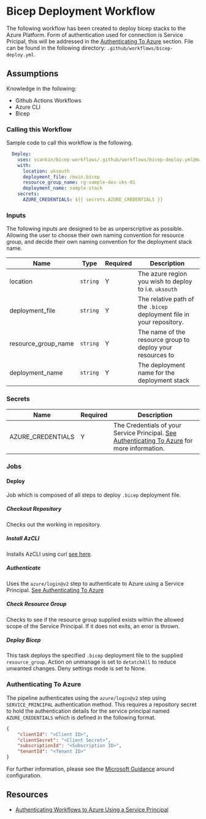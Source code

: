 # Bicep Deployment Workflow
The following workflow has been created to deploy bicep stacks to the Azure Platform. Form of authentication used for connection is Service Pricipal, this will be addressed in the [Authenticating To Azure](#authenticating-to-azure) section. File can be found in the following directory: `.github/workflows/bicep-deploy.yml`.

## Assumptions
Knowledge in the following:
- Github Actions Workflows
- Azure CLI
- Bicep

### Calling this Workflow
Sample code to call this workflow is the following.
```YAML
  Deploy:
    uses: scankin/bicep-workflows/.github/workflows/bicep-deploy.yml@main
    with:
      location: uksouth
      deployment_file: /main.bicep
      resource_group_name: rg-sample-dev-uks-01
      deployment_name: sample-stack
    secrets:
      AZURE_CREDENTIALS: ${{ secrets.AZURE_CREDENTIALS }}
```

### Inputs
The following inputs are designed to be as unperscriptive as possible. Allowing the user to choose their own naming convention for resource group, and decide their own naming convention for the deployment stack name.

| Name | Type | Required | Description | 
| ---- | ---- | ---------| ----------- |
| location | `string` | Y | The azure region you  wish to deploy to i.e. `uksouth` |
| deployment_file | `string` | Y |The relative path of the `.bicep` deployment file in your repository. |
| resource_group_name | `string` | Y | The name of the resource group to deploy your resources to |
| deployment_name | `string` | Y | The deployment name for the deployment stack |

### Secrets
| Name | Required | Description | 
| ----  | ---------| ----------- |
| AZURE_CREDENTIALS | Y | The Credentials of your Service Principal. [See Authenticating To Azure](#authenticating-to-azure) for more information.|


### Jobs
#### Deploy
Job which is composed of all steps to deploy `.bicep` deployment file.
##### Checkout Repository
Checks out the working in repository.
##### Install AzCLI
Installs AzCLI using curl [see here](https://learn.microsoft.com/en-us/cli/azure/install-azure-cli-linux?view=azure-cli-latest&pivots=apt#option-1-install-with-one-command).
##### Authenticate
Uses the `azure/login@v2` step to authenticate to Azure using a Service Principal. [See Authenticating To Azure](#authenticating-to-azure)
##### Check Resource Group
Checks to see if the resource group supplied exists within the allowed scope of the Service Principal. If it does not exits, an error is thrown.
##### Deploy Bicep
This task deploys the specified `.bicep` deployment file to the supplied `resource_group`. Action on unmanage is set to `detatchAll` to reduce unwanted changes. Deny settings mode is set to None.

### Authenticating To Azure
The pipeline authenticates using the `azure/login@v2` step using `SERVICE_PRINCIPAL` authentication method. This requires a repository secret to hold the authentication details for the service principal named `AZURE_CREDENTIALS` which is defined in the following format.
```JSON
{
    "clientId": "<Client ID>",
    "clientSecret": "<Client Secret>",
    "subscriptionId": "<Subscription ID>",
    "tenantId": "<Tenant ID>"
}
```
For further information, please see the [Microsoft Guidance](https://learn.microsoft.com/en-us/azure/developer/github/connect-from-azure-secret) around configuration.

## Resources
- [Authenticating Workflows to Azure Using a Service Principal](https://learn.microsoft.com/en-us/azure/developer/github/connect-from-azure-secret)